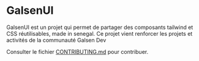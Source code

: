 # GalsenUI
GalsenUI est un projet qui permet de partager des composants tailwind et CSS réutilisables, made in senegal. Ce projet vient renforcer les projets et activités de la communauté Galsen Dev

Consulter le fichier [CONTRIBUTING.md](CONTRIBUTING) pour contribuer.